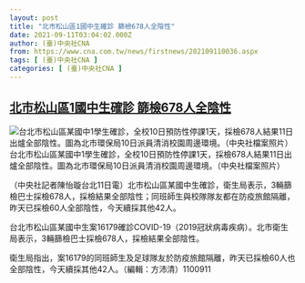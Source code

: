 ```yaml
---
layout: post
title: "北市松山區1國中生確診 篩檢678人全陰性"
date: 2021-09-11T03:04:02.000Z
author: (臺)中央社CNA
from: https://www.cna.com.tw/news/firstnews/202109110036.aspx
tags: [ (臺)中央社CNA ]
categories: [ (臺)中央社CNA ]
---
```

<!--1631329442000-->
[北市松山區1國中生確診 篩檢678人全陰性](https://www.cna.com.tw/news/firstnews/202109110036.aspx)
------

<div>
<div class="fullPic"><div class="floatImg center"><div class="BGimgWrap" style="--aspect-ratio:1050/768;"><picture><source media="(max-width: 414px)" srcset="https://imgcdn.cna.com.tw/www/WebPhotos/800/20210911/1050x768_466831667059.jpg"><source media="(min-width: 413px)" srcset="https://imgcdn.cna.com.tw/www/WebPhotos/1024/20210911/1050x768_466831667059.jpg"><img src="https://images.weserv.nl/?url=imgcdn.cna.com.tw/www/WebPhotos/800/20210911/1050x768_466831667059.jpg" alt="台北市松山區某國中1學生確診，全校10日預防性停課1天，採檢678人結果11日出爐全部陰性。圖為北市環保局10日派員清消校園周邊環境。（中央社檔案照片）" srcset="https://imgcdn.cna.com.tw/www/WebPhotos/800/20210911/1050x768_466831667059.jpg 414w, https://imgcdn.cna.com.tw/www/WebPhotos/1024/20210911/1050x768_466831667059.jpg 1024w"></picture></div><div class="picinfo">台北市松山區某國中1學生確診，全校10日預防性停課1天，採檢678人結果11日出爐全部陰性。圖為北市環保局10日派員清消校園周邊環境。（中央社檔案照片）</div></div></div><div></div><div class="paragraph"><p>（中央社記者陳怡璇台北11日電）北市松山區某國中生確診，衛生局表示，3輛篩檢巴士採檢678人，採檢結果全部陰性；同班師生與校隊隊友都在防疫旅館隔離，昨天已採檢60人全部陰性，今天續採其他42人。</p><p>台北市松山區某國中生案16179確診COVID-19（2019冠狀病毒疾病）。北市衛生局表示，3輛篩檢巴士採檢678人，採檢結果全部陰性。</p><p>衛生局指出，案16179的同班師生及足球隊友於防疫旅館隔離，昨天已採檢60人也全部陰性，今天續採其他42人。（編輯：方沛清）1100911</p></div>
</div>
